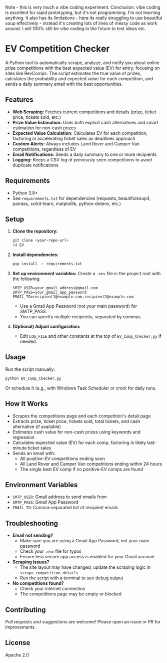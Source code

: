 Note - this is very much a vibe coding experiment. Conclusion: vibe coding is excellent for rapid prototyping, but it's not programming. I'm not learning anything. It also has its limitations - here its really struggling to use beautiful soup effectively - instead it's creating lots of lines of messy code as work around. I will 100% still be vibe coding in the future to test ideas etc.

# EV Competition Checker

A Python tool to automatically scrape, analyze, and notify you about online prize competitions with the best expected value (EV) for entry, focusing on sites like RevComps. The script estimates the true value of prizes, calculates the probability and expected value for each competition, and sends a daily summary email with the best opportunities.

## Features
- **Web Scraping:** Fetches current competitions and details (prize, ticket price, tickets sold, etc.)
- **Prize Value Estimation:** Uses both explicit cash alternatives and smart estimation for non-cash prizes
- **Expected Value Calculation:** Calculates EV for each competition, factoring in accelerating ticket sales as deadlines approach
- **Custom Alerts:** Always includes Land Rover and Camper Van competitions, regardless of EV
- **Email Notifications:** Sends a daily summary to one or more recipients
- **Logging:** Keeps a CSV log of previously seen competitions to avoid duplicate notifications

## Requirements
- Python 3.8+
- See `requirements.txt` for dependencies (requests, beautifulsoup4, pandas, scikit-learn, matplotlib, python-dotenv, etc.)

## Setup
1. **Clone the repository:**
   ```sh
   git clone <your-repo-url>
   cd EV
   ```
2. **Install dependencies:**
   ```sh
   pip install -r requirements.txt
   ```
3. **Set up environment variables:**
   Create a `.env` file in the project root with the following:
   ```env
   SMTP_USER=your_gmail_address@gmail.com
   SMTP_PASS=your_gmail_app_password
   EMAIL_TO=recipient1@example.com,recipient2@example.com
   ```
   - Use a Gmail App Password (not your main password) for SMTP_PASS.
   - You can specify multiple recipients, separated by commas.

4. **(Optional) Adjust configuration:**
   - Edit `LOG_FILE` and other constants at the top of `EV_Comp_Checker.py` if needed.

## Usage
Run the script manually:
```sh
python EV_Comp_Checker.py
```
Or schedule it (e.g., with Windows Task Scheduler or cron) for daily runs.

## How It Works
- Scrapes the competitions page and each competition's detail page
- Extracts prize, ticket price, tickets sold, total tickets, and cash alternative (if available)
- Estimates cash value for non-cash prizes using keywords and regression
- Calculates expected value (EV) for each comp, factoring in likely last-minute ticket sales
- Sends an email with:
  - All positive-EV competitions ending soon
  - All Land Rover and Camper Van competitions ending within 24 hours
  - The single best EV comp if no positive-EV comps are found

## Environment Variables
- `SMTP_USER`: Gmail address to send emails from
- `SMTP_PASS`: Gmail App Password
- `EMAIL_TO`: Comma-separated list of recipient emails

## Troubleshooting
- **Email not sending?**
  - Make sure you are using a Gmail App Password, not your main password
  - Check your `.env` file for typos
  - Ensure less secure app access is enabled for your Gmail account
- **Scraping issues?**
  - The site layout may have changed; update the scraping logic in `scrape_competition_details`
  - Run the script with a terminal to see debug output
- **No competitions found?**
  - Check your internet connection
  - The competitions page may be empty or blocked

## Contributing
Pull requests and suggestions are welcome! Please open an issue or PR for improvements.

## License
Apache 2.0
